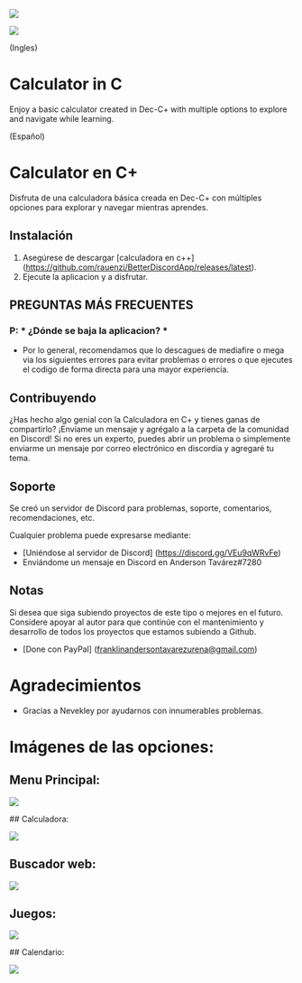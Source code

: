 <p align = "centro">
<img src = "https://andersontavarez.com/wp-content/uploads/2021/01/Sin-titulo.png">
</p>

<p align = "centro">
     <a href="https://discord.gg/VEu9qWRvFe" alt="Perfil">
     <img src = "https://img.shields.io/github/last-commit/puckzxz/NotAnotherAnimeTheme.svg?logo=GitHub&style=flat-square" /> </a>
</p>


(Ingles)
# Calculator in C
Enjoy a basic calculator created in Dec-C+ with multiple options to explore and navigate while learning.

(Español) 
# Calculator en C+
Disfruta de una calculadora básica creada en Dec-C+ con múltiples opciones para explorar y navegar mientras aprendes.



## Instalación

1. Asegúrese de  descargar [calculadora en c++] (https://github.com/rauenzi/BetterDiscordApp/releases/latest).
2. Ejecute la aplicacion y a disfrutar.

## PREGUNTAS MÁS FRECUENTES

### P: * ¿Dónde se baja la aplicacion? *

* Por lo general, recomendamos que lo descagues de mediafire o mega via los siguientes errores para evitar problemas o errores o que ejecutes el codigo de forma directa para una mayor experiencia.


## Contribuyendo

¿Has hecho algo genial con la Calculadora en C+  y tienes ganas de compartirlo? ¡Enviame  un mensaje y agrégalo a la carpeta de la comunidad en Discord! Si no eres un experto, puedes abrir un problema o simplemente enviarme un mensaje por correo electrónico en discordia y agregaré tu tema.

## Soporte

Se creó un servidor de Discord para problemas, soporte, comentarios, recomendaciones, etc.

Cualquier problema puede expresarse mediante:

* [Uniéndose al servidor de Discord] (https://discord.gg/VEu9qWRvFe)
* Enviándome un mensaje en Discord en Anderson Tavárez#7280

## Notas

Si desea que siga subiendo proyectos de este tipo o mejores en el futuro. Considere apoyar al autor para que continúe con el mantenimiento y desarrollo de todos los proyectos que estamos subiendo a Github.

* [Done con PayPal] (franklinandersontavarezurena@gmail.com)

# Agradecimientos

* Gracias a Nevekley por ayudarnos con innumerables problemas.

# Imágenes de las opciones: 

## Menu Principal:

<p align = "centro">
<img src = "https://andersontavarez.com/wp-content/uploads/2021/01/1.png">
</p>
## Calculadora:
<p align = "centro">
<img src = "https://andersontavarez.com/wp-content/uploads/2021/01/2.png">
</p>

## Buscador web:
<p align = "centro">
<img src = "https://andersontavarez.com/wp-content/uploads/2021/01/3.png">
</p>

## Juegos:
<p align = "centro">
<img src = "https://andersontavarez.com/wp-content/uploads/2021/01/5.png">
</p>
## Calendario:
<p align = "centro">
<img src = "https://andersontavarez.com/wp-content/uploads/2021/01/4.png">
</p>
